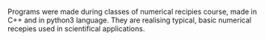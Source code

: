 Programs were made during classes of numerical recipies course, made in C++ and in python3 language.
 They are realising typical, basic numerical recepies used in scientifical applications.
